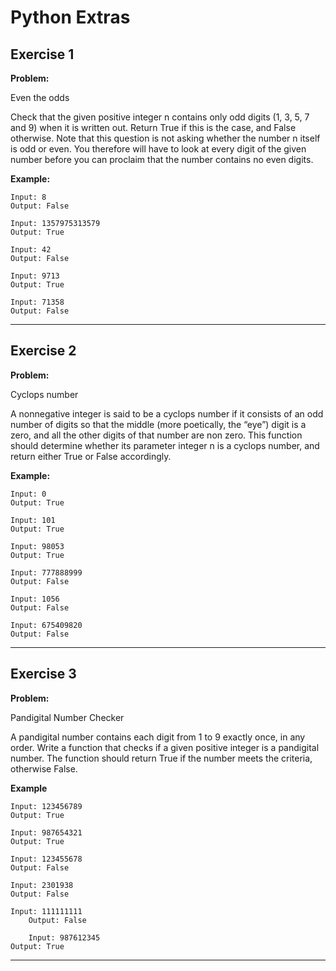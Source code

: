 # Python Extras

## Exercise 1

**Problem:**

Even the odds

Check that the given positive integer n contains only odd digits (1, 3, 5, 7 and 9) when it is written
out. Return True if this is the case, and False otherwise. Note that this question is not asking
whether the number n itself is odd or even. You therefore will have to look at every digit of the given
number before you can proclaim that the number contains no even digits.

**Example:**

	Input: 8
	Output: False
 
 	Input: 1357975313579
	Output: True
 
  	Input: 42
	Output: False

  	Input: 9713
	Output: True

   	Input: 71358 
	Output: False

---

## Exercise 2

**Problem:**

Cyclops number

A nonnegative integer is said to be a cyclops number if it consists of an odd number of digits so
that the middle (more poetically, the “eye”) digit is a zero, and all the other digits of that number are
non zero. This function should determine whether its parameter integer n is a cyclops number, and
return either True or False accordingly.

**Example:**

	Input: 0
	Output: True
 
 	Input: 101
	Output: True
 
  	Input: 98053
	Output: True
 
  	Input: 777888999 
	Output: False

  	Input: 1056 
	Output: False	

   	Input: 675409820  
	Output: False	
---

## Exercise 3

**Problem:**

Pandigital Number Checker

A pandigital number contains each digit from 1 to 9 exactly once, in any order. Write a function that checks if a given positive integer is a pandigital number. The function should return True if the number meets the criteria, otherwise False.

**Example**

 	Input: 123456789
  	Output: True
 
  	Input: 987654321
  	Output: True
 
  	Input: 123455678
  	Output: False
   
  	Input: 2301938
  	Output: False

   	Input: 111111111
    	Output: False

     	Input: 987612345
  	Output: True
     
---

